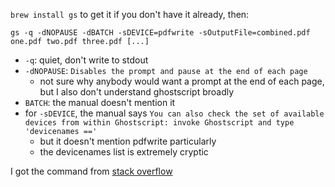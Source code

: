 `brew install gs` to get it if you don't have it already, then:

`gs -q -dNOPAUSE -dBATCH -sDEVICE=pdfwrite -sOutputFile=combined.pdf one.pdf two.pdf three.pdf [...]`

- `-q`: quiet, don't write to stdout
- `-dNOPAUSE`: `Disables the prompt and pause at the end of each page`
	- not sure why anybody would want a prompt at the end of each page, but I also don't understand ghostscript broadly
- `BATCH`: the manual doesn't mention it
- for `-sDEVICE`, the manual says `You can also check the set of available devices from within Ghostscript: invoke Ghostscript and type 'devicenames =='`
	- but it doesn't mention pdfwrite particularly
	- the devicenames list is extremely cryptic

I got the command from [stack overflow](https://apple.stackexchange.com/a/293198)
